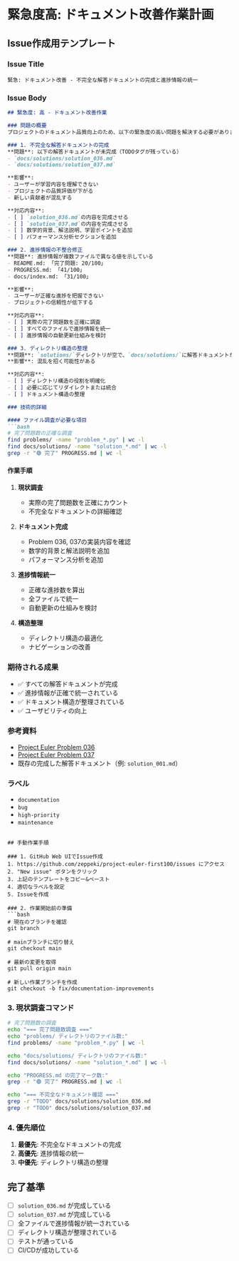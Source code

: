 # 緊急度高: ドキュメント改善作業計画

## Issue作成用テンプレート

### Issue Title
```
緊急: ドキュメント改善 - 不完全な解答ドキュメントの完成と進捗情報の統一
```

### Issue Body
```markdown
## 緊急度: 高 - ドキュメント改善作業

### 問題の概要
プロジェクトのドキュメント品質向上のため、以下の緊急度の高い問題を解決する必要があります。

### 1. 不完全な解答ドキュメントの完成
**問題**: 以下の解答ドキュメントが未完成（TODOタグが残っている）
- `docs/solutions/solution_036.md`
- `docs/solutions/solution_037.md`

**影響**:
- ユーザーが学習内容を理解できない
- プロジェクトの品質評価が下がる
- 新しい貢献者が混乱する

**対応内容**:
- [ ] `solution_036.md`の内容を完成させる
- [ ] `solution_037.md`の内容を完成させる
- [ ] 数学的背景、解法説明、学習ポイントを追加
- [ ] パフォーマンス分析セクションを追加

### 2. 進捗情報の不整合修正
**問題**: 進捗情報が複数ファイルで異なる値を示している
- README.md: 「完了問題: 20/100」
- PROGRESS.md: 「41/100」
- docs/index.md: 「31/100」

**影響**:
- ユーザーが正確な進捗を把握できない
- プロジェクトの信頼性が低下する

**対応内容**:
- [ ] 実際の完了問題数を正確に調査
- [ ] すべてのファイルで進捗情報を統一
- [ ] 進捗情報の自動更新仕組みを検討

### 3. ディレクトリ構造の整理
**問題**: `solutions/`ディレクトリが空で、`docs/solutions/`に解答ドキュメントが存在
**影響**: 混乱を招く可能性がある

**対応内容**:
- [ ] ディレクトリ構造の役割を明確化
- [ ] 必要に応じてリダイレクトまたは統合
- [ ] ドキュメント構造の整理

### 技術的詳細

#### ファイル調査が必要な項目
```bash
# 完了問題数の正確な調査
find problems/ -name "problem_*.py" | wc -l
find docs/solutions/ -name "solution_*.md" | wc -l
grep -r "🟢 完了" PROGRESS.md | wc -l
```

#### 作業手順
1. **現状調査**
   - 実際の完了問題数を正確にカウント
   - 不完全なドキュメントの詳細確認

2. **ドキュメント完成**
   - Problem 036, 037の実装内容を確認
   - 数学的背景と解法説明を追加
   - パフォーマンス分析を追加

3. **進捗情報統一**
   - 正確な進捗数を算出
   - 全ファイルで統一
   - 自動更新の仕組みを検討

4. **構造整理**
   - ディレクトリ構造の最適化
   - ナビゲーションの改善

### 期待される成果
- ✅ すべての解答ドキュメントが完成
- ✅ 進捗情報が正確で統一されている
- ✅ ドキュメント構造が整理されている
- ✅ ユーザビリティの向上

### 参考資料
- [Project Euler Problem 036](https://projecteuler.net/problem=36)
- [Project Euler Problem 037](https://projecteuler.net/problem=37)
- 既存の完成した解答ドキュメント（例: `solution_001.md`）

### ラベル
- `documentation`
- `bug`
- `high-priority`
- `maintenance`
```

## 手動作業手順

### 1. GitHub Web UIでIssue作成
1. https://github.com/zeppeki/project-euler-first100/issues にアクセス
2. "New issue" ボタンをクリック
3. 上記のテンプレートをコピー&ペースト
4. 適切なラベルを設定
5. Issueを作成

### 2. 作業開始前の準備
```bash
# 現在のブランチを確認
git branch

# mainブランチに切り替え
git checkout main

# 最新の変更を取得
git pull origin main

# 新しい作業ブランチを作成
git checkout -b fix/documentation-improvements
```

### 3. 現状調査コマンド
```bash
# 完了問題数の調査
echo "=== 完了問題数調査 ==="
echo "problems/ ディレクトリのファイル数:"
find problems/ -name "problem_*.py" | wc -l

echo "docs/solutions/ ディレクトリのファイル数:"
find docs/solutions/ -name "solution_*.md" | wc -l

echo "PROGRESS.md の完了マーク数:"
grep -r "🟢 完了" PROGRESS.md | wc -l

echo "=== 不完全なドキュメント確認 ==="
grep -r "TODO" docs/solutions/solution_036.md
grep -r "TODO" docs/solutions/solution_037.md
```

### 4. 優先順位
1. **最優先**: 不完全なドキュメントの完成
2. **高優先**: 進捗情報の統一
3. **中優先**: ディレクトリ構造の整理

## 完了基準
- [ ] `solution_036.md` が完成している
- [ ] `solution_037.md` が完成している
- [ ] 全ファイルで進捗情報が統一されている
- [ ] ディレクトリ構造が整理されている
- [ ] テストが通っている
- [ ] CI/CDが成功している
